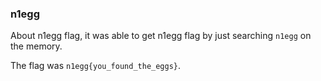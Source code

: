 ### n1egg

About n1egg flag, it was able to get n1egg flag by just searching `n1egg` on the memory.

The flag was `n1egg{you_found_the_eggs}`.